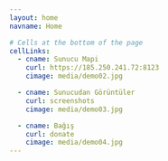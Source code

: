 ```yaml
---
layout: home
navname: Home

# Cells at the bottom of the page
cellLinks:
  - cname: Sunucu Mapi
    curl: https://185.250.241.72:8123
    cimage: media/demo02.jpg

  - cname: Sunucudan Görüntüler
    curl: screenshots
    cimage: media/demo03.jpg

  - cname: Bağış
    curl: donate
    cimage: media/demo04.jpg
---
```

